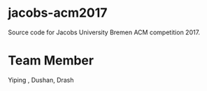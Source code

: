# jacobs-acm2017
Source code for Jacobs University Bremen ACM competition 2017.

# Team Member
Yiping , Dushan, Drash
